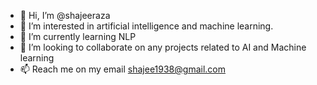 - 👋 Hi, I’m @shajeeraza
- 👀 I’m interested in artificial intelligence and machine learning. 
- 🌱 I’m currently learning NLP
- 💞️ I’m looking to collaborate on any projects related to AI and Machine learning
- 📫 Reach me on my email shajee1938@gmail.com

<!---
shajeeraza12/shajeeraza12 is a ✨ special ✨ repository because its `README.md` (this file) appears on your GitHub profile.
You can click the Preview link to take a look at your changes.
--->
